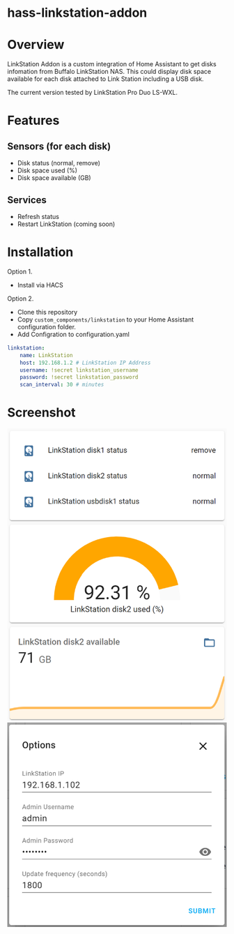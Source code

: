 # hass-linkstation-addon

# Overview

LinkStation Addon is a custom integration of Home Assistant to get disks infomation from Buffalo LinkStation NAS. This could display disk space available for each disk attached to Link Station including a USB disk. 

The current version tested by LinkStation Pro Duo LS-WXL. 

# Features

## Sensors (for each disk)
- Disk status (normal, remove)
- Disk space used (%)
- Disk space available (GB)

## Services
- Refresh status
- Restart LinkStation (coming soon)

# Installation
Option 1. 
- Install via HACS
  
Option 2. 
- Clone this repository
- Copy `custom_components/linkstation` to your Home Assistant configuration folder. 
- Add Configration to configuration.yaml

``` yaml
linkstation:
    name: LinkStation
    host: 192.168.1.2 # LinkStation IP Address
    username: !secret linkstation_username
    password: !secret linkstation_password
    scan_interval: 30 # minutes
```

# Screenshot
![ui entities screenshot](/docs/screenshot-entities-ui.png)
![configuration sceenshot](/docs/screenshot-configuration.png)
